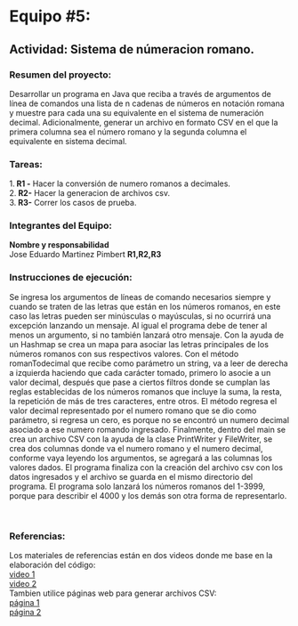 <h1 align="left">Equipo #5: </h1> 
<h2 align="left">Actividad: Sistema de númeracion romano.</h2>  
<h3 algin="left">Resumen del proyecto:</h3>   
<p>Desarrollar un programa en Java que reciba a través de argumentos de línea de comandos una lista de n cadenas de números en notación romana y muestre para cada una su equivalente en el sistema de numeración decimal.   
Adicionalmente, generar un archivo en formato CSV en el que la primera columna sea el número romano y la segunda columna el equivalente en sistema decimal.</p>
<h3 align="left"> Tareas: </h3>
1.<b> R1 -</b> Hacer la conversión de numero romanos a decimales.<br>
2.<b> R2-</b> Hacer la generacion de archivos csv.<br>  
3.<b> R3-</b> Correr los casos de prueba. <br>
<h3 align="left"> Integrantes del Equipo: </h3>
<b>Nombre y responsabilidad </b> <br>
Jose Eduardo Martinez Pimbert <b>R1,R2,R3 </b><br>
<h3 algin="left"> Instrucciones de ejecución: </h3>
<p>
  Se ingresa los argumentos de líneas de comando necesarios siempre y cuando se traten de las letras que están en los números romanos, en este caso las letras pueden ser minúsculas o mayúsculas,
  si no ocurrirá una excepción lanzando un mensaje. Al igual el programa debe de tener al menos un argumento, si no también lanzará otro mensaje.
  Con la ayuda de un Hashmap se crea un mapa para asociar las letras principales de los números romanos con sus respectivos valores.
  Con el método romanTodecimal que recibe como parámetro un string, va a leer de derecha a izquierda haciendo que cada carácter tomado, primero lo asocie a un valor decimal,
  después que pase a ciertos filtros donde se cumplan las reglas establecidas de los números romanos que incluye la suma, la resta, la repetición de más de tres caracteres, entre otros.
  El método regresa el valor decimal representado por el numero romano que se dio como parámetro, si regresa un cero, es porque no se encontró un numero decimal asociado a ese numero romando ingresado.
  Finalmente, dentro del main se crea un archivo CSV con la ayuda de la clase PrintWriter y FileWriter, se crea dos columnas donde va el numero romano y el numero decimal,
  conforme vaya leyendo los argumentos, se agregará a las columnas los valores dados. El programa finaliza con la creación del archivo csv con los datos ingresados y el archivo se guarda en el mismo directorio del programa. 
  El programa solo lanzará los números romanos del 1-3999, porque para describir el 4000 y los demás son otra forma de representarlo.

</p><br>
<h3 aling="left">Referencias:</h3>
<p>
  Los materiales de referencias están en dos videos donde me base en la elaboración del código:<br> <a href="https://www.youtube.com/watch?v=XCjfq54KrZA" >video 1</a><br>
  <a href="https://www.youtube.com/watch?v=f7ozQRNiYyw" >video 2</a><br>
  Tambien utilice páginas web para generar archivos CSV:<br>
  <a href="https://evilnapsis.com/2019/04/30/crear-y-escribir-archivos-en-java-con-printwriter/"> página 1 </a> <br>
   <a href="https://codegym.cc/es/groups/posts/es.1096.java-escribir-en-un-archivo"> página 2 </a> <br>
  
</p>
